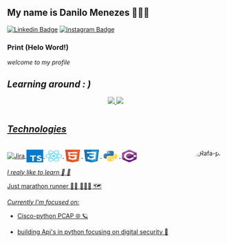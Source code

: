 ## My name is Danilo Menezes 👨🏾‍💻



[![Linkedin Badge](https://img.shields.io/badge/-LinkedIn-blue?style=fat-square&logo=Linkedin&logoColor=white&link=https://www.linkedin.com/in/danilo-menezes-5745041a2/)](https://www.linkedin.com/in/danilo-menezes-5745041a2/) [![instagram Badge](https://img.shields.io/badge/-instagram-blueviolet?style=fat-square&logo=instagram&logoColor=white&link=https://https://www.instagram.com/danmenezxs/)](https://www.instagram.com/danmenezxs/)



### Print (Helo Word!)

_welcome to my profile_


## _Learning around : )_
<center>
  <table>
<div align="center">
  <a href="https://github.com/Dannmenezes">
  <img height="180em" src="https://github-readme-stats.vercel.app/api?username=Dannmenezes&show_icons=true&theme=dracula&include_all_commits=true&count_private=true"/>
  <img height="180em" src="https://github-readme-stats.vercel.app/api/top-langs/?username=Dannmenezes&layout=compact&langs_count=7&theme=dracula"/>
</div>
  </table>
    </center>





## _Technologies_

<div style="display: inline_block"><br>
  <img align="center" alt="Jira" height="30" width="40" src="https://cdn.jsdelivr.net/gh/devicons/devicon@v2.14.0/devicon.min.css">
  <img align="center" alt="Rafa-Ts" height="30" width="40" src="https://raw.githubusercontent.com/devicons/devicon/master/icons/typescript/typescript-plain.svg">
  <img align="center" alt="Rafa-React" height="30" width="40" src="https://raw.githubusercontent.com/devicons/devicon/master/icons/react/react-original.svg">
  <img align="center" alt="Rafa-HTML" height="30" width="40" src="https://raw.githubusercontent.com/devicons/devicon/master/icons/html5/html5-original.svg">
  <img align="center" alt="Rafa-CSS" height="30" width="40" src="https://raw.githubusercontent.com/devicons/devicon/master/icons/css3/css3-original.svg">
  <img align="center" alt="Rafa-Python" height="30" width="40" src="https://raw.githubusercontent.com/devicons/devicon/master/icons/python/python-original.svg">
  <img align="center" alt="Rafa-Csharp" height="30" width="40" src="https://raw.githubusercontent.com/devicons/devicon/master/icons/csharp/csharp-original.svg">
  <img align="right" alt="Rafa-pic" height="150" style="border-radius:50px;" src="https://media.discordapp.net/attachments/639956127056134178/890373478988013628/Publicacoes_Instagram_1_1.png?width=676&height=676">
</div>

</center>


_I realy like to learn 🔭 🔶_



Just marathon runner :weight_lifting_man: 👨🏾‍💻 🗺️




_Currently I'm focused on:_



- Cisco-python PCAP :globe_with_meridians: 🪐

- building Api's in python focusing on digital security :snake:



<!--
**wallaceleonel/wallaceleonel** is a ✨ _special_ ✨ repository because its `README.md` (this file) appears on your GitHub profile.



Here are some ideas to get you started: :man



- 🔭 I’m currently working on ...
- 🌱 I’m currently learning ...
- 👯 I’m looking to collaborate on ...
- 🤔 I’m looking for help with ...
- 💬 Ask me about ...
- 📫 How to reach me: ...
- 😄 Pronouns: ...
- ⚡ Fun fact: ...
-->
